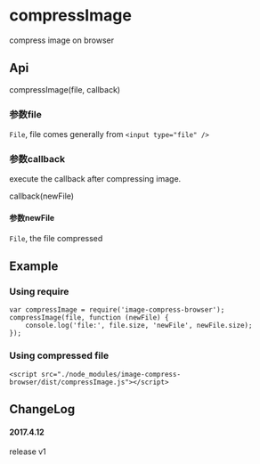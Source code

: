 compressImage
==========

compress image on browser


## Api
compressImage(file, callback)

### 参数file
`File`, file comes generally from `<input type="file" />`

### 参数callback
execute the callback after compressing image.

callback(newFile)

#### 参数newFile
`File`, the file compressed

## Example

### Using require

```
var compressImage = require('image-compress-browser');
compressImage(file, function (newFile) {
    console.log('file:', file.size, 'newFile', newFile.size);
});
```

### Using compressed file
```
<script src="./node_modules/image-compress-browser/dist/compressImage.js"></script>
```

## ChangeLog
#### 2017.4.12
release v1
